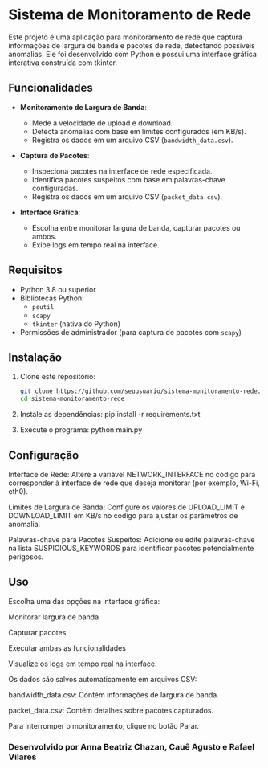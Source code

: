 # Sistema de Monitoramento de Rede

Este projeto é uma aplicação para monitoramento de rede que captura informações de largura de banda e pacotes de rede, detectando possíveis anomalias. Ele foi desenvolvido com Python e possui uma interface gráfica interativa construída com tkinter.

## Funcionalidades

- **Monitoramento de Largura de Banda**:
  - Mede a velocidade de upload e download.
  - Detecta anomalias com base em limites configurados (em KB/s).
  - Registra os dados em um arquivo CSV (`bandwidth_data.csv`).

- **Captura de Pacotes**:
  - Inspeciona pacotes na interface de rede especificada.
  - Identifica pacotes suspeitos com base em palavras-chave configuradas.
  - Registra os dados em um arquivo CSV (`packet_data.csv`).

- **Interface Gráfica**:
  - Escolha entre monitorar largura de banda, capturar pacotes ou ambos.
  - Exibe logs em tempo real na interface.

## Requisitos

- Python 3.8 ou superior
- Bibliotecas Python:
  - `psutil`
  - `scapy`
  - `tkinter` (nativa do Python)
- Permissões de administrador (para captura de pacotes com `scapy`)

## Instalação

1. Clone este repositório:
   ```bash
   git clone https://github.com/seuusuario/sistema-monitoramento-rede.git
   cd sistema-monitoramento-rede

2. Instale as dependências:
    pip install -r requirements.txt

3. Execute o programa:
    python main.py

## Configuração

Interface de Rede: Altere a variável NETWORK_INTERFACE no código para corresponder à interface de rede que deseja monitorar (por exemplo, Wi-Fi, eth0).

Limites de Largura de Banda: Configure os valores de UPLOAD_LIMIT e DOWNLOAD_LIMIT em KB/s no código para ajustar os parâmetros de anomalia.

Palavras-chave para Pacotes Suspeitos: Adicione ou edite palavras-chave na lista SUSPICIOUS_KEYWORDS para identificar pacotes potencialmente perigosos.

## Uso

Escolha uma das opções na interface gráfica:

Monitorar largura de banda

Capturar pacotes

Executar ambas as funcionalidades

Visualize os logs em tempo real na interface.

Os dados são salvos automaticamente em arquivos CSV:

bandwidth_data.csv: Contém informações de largura de banda.

packet_data.csv: Contém detalhes sobre pacotes capturados.

Para interromper o monitoramento, clique no botão Parar.

### Desenvolvido por Anna Beatriz Chazan, Cauê Agusto e Rafael Vilares
